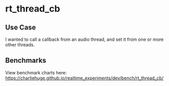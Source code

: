 # rt_thread_cb

## Use Case
I wanted to call a callback from an audio thread, and set it from one or more other threads.

## Benchmarks
View benchmark charts here:
https://charliehuge.github.io/realtime_experiments/dev/bench/rt_thread_cb/
